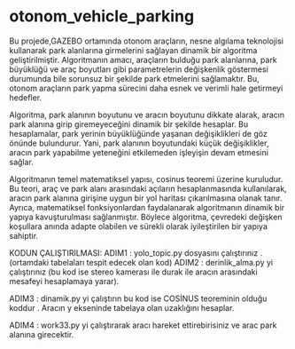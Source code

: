 # otonom_vehicle_parking
Bu projede,GAZEBO ortamında otonom araçların, nesne algılama teknolojisi kullanarak park alanlarına girmelerini sağlayan dinamik bir algoritma geliştirilmiştir. Algoritmanın amacı, araçların bulduğu park alanlarına, park büyüklüğü ve araç boyutları gibi parametrelerin değişkenlik göstermesi durumunda bile sorunsuz bir şekilde park etmelerini sağlamaktır. Bu, otonom araçların park yapma sürecini daha esnek ve verimli hale getirmeyi hedefler.

Algoritma, park alanının boyutunu ve aracın boyutunu dikkate alarak, aracın park alanına girip giremeyeceğini dinamik bir şekilde hesaplar. Bu hesaplamalar, park yerinin büyüklüğünde yaşanan değişiklikleri de göz önünde bulundurur. Yani, park alanının boyutundaki küçük değişiklikler, aracın park yapabilme yeteneğini etkilemeden işleyişin devam etmesini sağlar.

Algoritmanın temel matematiksel yapısı, cosinus teoremi üzerine kuruludur. Bu teori, araç ve park alanı arasındaki açıların hesaplanmasında kullanılarak, aracın park alanına girişine uygun bir yol haritası çıkarılmasına olanak tanır. Ayrıca, matematiksel fonksiyonlardan faydalanarak algoritmanın dinamik bir yapıya kavuşturulması sağlanmıştır. Böylece algoritma, çevredeki değişken koşullara anında adapte olabilen ve sürekli olarak iyileştirilen bir yapıya sahiptir.

KODUN ÇALIŞTIRILMASI:
ADIM1 : yolo_topic.py  dosyasını çalıştırınız . (ortamdaki tabelaları tespit edecek olan kod)
ADIM2 : derinlik_alma.py yi çalıştırınız (bu kod ise stereo kamerası ile durak ile aracın arasındaki mesafeyi hesaplamaya yarar).

ADIM3 : dinamik.py yi çalıştırın bu kod ise COSİNUS teoreminin olduğu koddur . Aracın y ekseninde  tabelaya olan uzaklığını hesaplar. 

ADIM4 : work33.py yi çalıştırarak aracı hareket ettirebirisiniz ve arac park alanına girecektir.



